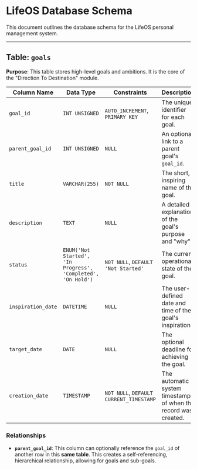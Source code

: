 # LifeOS Database Schema

This document outlines the database schema for the LifeOS personal management system.

---

## Table: `goals`

**Purpose**: This table stores high-level goals and ambitions. It is the core of the "Direction To Destination" module.

| Column Name      | Data Type                                                    | Constraints                               | Description                                                    |
| ---------------- | ------------------------------------------------------------ | ----------------------------------------- | ------------------------------------------------------------   |
| `goal_id`        | `INT UNSIGNED`                                               | `AUTO_INCREMENT`, `PRIMARY KEY`           | The unique identifier for each goal.                           |
| `parent_goal_id` | `INT UNSIGNED`                                               | `NULL`                                    | An optional link to a parent goal's `goal_id`.                 |
| `title`          | `VARCHAR(255)`                                               | `NOT NULL`                                | The short, inspiring name of the goal.                         |
| `description`    | `TEXT`                                                       | `NULL`                                    | A detailed explanation of the goal's purpose and "why".        |
| `status`         | `ENUM('Not Started', 'In Progress', 'Completed', 'On Hold')` | `NOT NULL`, `DEFAULT 'Not Started'`       | The current operational state of the goal.                     |
| `inspiration_date` | `DATETIME`                                                 | `NULL`                                    | The user-defined date and time of the goal's inspiration.      |
| `target_date`    | `DATE`                                                       | `NULL`                                    | The optional deadline for achieving the goal.                  |
| `creation_date`  | `TIMESTAMP`                                                  | `NOT NULL`, `DEFAULT CURRENT_TIMESTAMP`   | The automatic system timestamp of when the record was created. |

### Relationships

* **`parent_goal_id`**: This column can optionally reference the `goal_id` of another row in this **same table**. This creates a self-referencing, hierarchical relationship, allowing for goals and sub-goals.